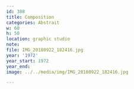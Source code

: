 ```yaml
---
id: 388
title: Composition
categories: Abstrait
w: 60
h: 50
location: graphic studio
note:
file: IMG_20180922_182416.jpg
year: '1972'
year_start: 1972
year_end:
image: ../../media/img/IMG_20180922_182416.jpg

---
```

